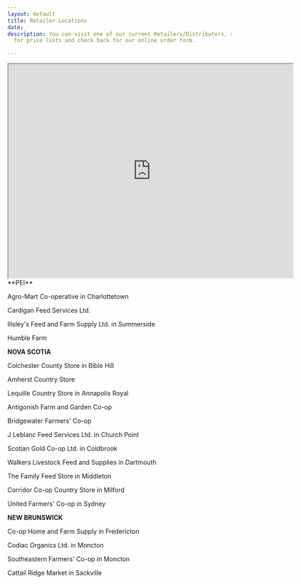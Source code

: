 ```yaml
---
layout: default
title: Retailer Locations
date: 
description: You can visit one of our current Retailers/Distributors, scroll down
  for price lists and check back for our online order form.

---
```

<iframe src="https://www.google.com/maps/d/embed?mid=1LocLwVzGOgpYgm2sYOJs_faxa2-4ooCj"width="640" height="480"></iframe>
**PEI**

Agro-Mart Co-operative in Charlottetown

Cardigan Feed Services Ltd.

Illsley's Feed and Farm Supply Ltd. in Summerside

Humble Farm

**NOVA SCOTIA**

Colchester County Store in Bible Hill

Amherst Country Store

Lequille Country Store in Annapolis Royal

Antigonish Farm and Garden Co-op

Bridgewater Farmers' Co-op

J Leblanc Feed Services Ltd. in Church Point

Scotian Gold Co-op Ltd. in Coldbrook

Walkers Livestock Feed and Supplies in Dartmouth

The Family Feed Store in Middleton

Corridor Co-op Country Store in Milford

United Farmers' Co-op in Sydney

**NEW BRUNSWICK**

Co-op Home and Farm Supply in Fredericton

Codiac Organics Ltd. in Moncton

Southeastern Farmers' Co-op in Moncton

Cattail Ridge Market in Sackville